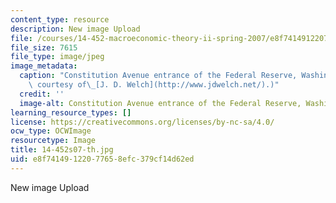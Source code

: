 ```yaml
---
content_type: resource
description: New image Upload
file: /courses/14-452-macroeconomic-theory-ii-spring-2007/e8f74149122077658efc379cf14d62ed_14-452s07-th.jpg
file_size: 7615
file_type: image/jpeg
image_metadata:
  caption: "Constitution Avenue entrance of the Federal Reserve, Washington, DC. (Image\
    \ courtesy of\_[J. D. Welch](http://www.jdwelch.net/).)"
  credit: ''
  image-alt: Constitution Avenue entrance of the Federal Reserve, Washington, DC.
learning_resource_types: []
license: https://creativecommons.org/licenses/by-nc-sa/4.0/
ocw_type: OCWImage
resourcetype: Image
title: 14-452s07-th.jpg
uid: e8f74149-1220-7765-8efc-379cf14d62ed
---
```

New image Upload
